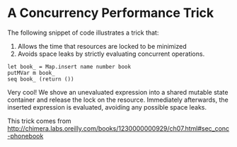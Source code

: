 A Concurrency Performance Trick
===

The following snippet of code illustrates a trick that:

1. Allows the time that resources are locked to be minimized
2. Avoids space leaks by strictly evaluating concurrent operations.

```
let book_ = Map.insert name number book
putMVar m book_
seq book_ (return ())
```

Very cool! We shove an unevaluated expression into a shared mutable state
container and release the lock on the resource. Immediately afterwards, the
inserted expression is evaluated, avoiding any possible space leaks.

This trick comes from http://chimera.labs.oreilly.com/books/1230000000929/ch07.html#sec_conc-phonebook
